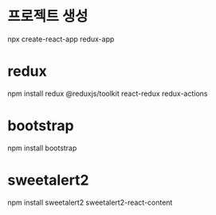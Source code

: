 # 프로젝트 생성
npx create-react-app redux-app

# redux
npm install redux @reduxjs/toolkit react-redux redux-actions

# bootstrap
npm install bootstrap

# sweetalert2
npm install sweetalert2 sweetalert2-react-content